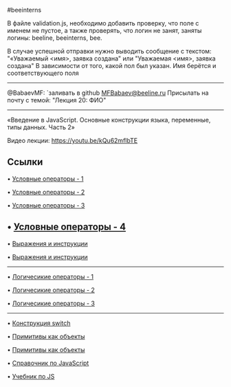 #beeinterns

В файле validation.js, необходимо добавить проверку, что поле с именем не пустое,
а также проверять, что логин не занят, заняты логины: beeline, beeinterns, bee.


В случае успешной отправки нужно выводить сообщение с текстом:
"«Уважаемый <имя>, заявка создана" или "Уважаемая <имя>, заявка создана"
В зависимости от того, какой пол был указан. Имя берётся и соответствующего поля

--------------------------------
@BabaevMF: 
`заливать в github
MFBabaev@beeline.ru
Присылать на почту с темой: "Лекция 20: ФИО"

________________________________



«Введение в JavaScript. Основные конструкции языка, переменные, типы данных. Часть 2»

Видео лекции:
https://youtu.be/kQu62mflbTE


## Ссылки
• [Условные операторы - 1](https://learn.javascript.ru/logical-ops)

• [Условные операторы - 2](https://ru.hexlet.io/courses/introduction_to_programming/lessons/boolean/theory_unit)

• [Условные операторы - 3](https://developer.mozilla.org/ru/docs/Web/JavaScript/Reference/Statements/if...else) 

• [Условные операторы - 4](https://developer.mozilla.org/ru/docs/Web/JavaScript/Reference/Operators)
-------------------

• [Выражения и инструкции](https://ru.hexlet.io/courses/introduction_to_programming/lessons/expressions/theory_unit) 

• [Выражения и инструкции](https://medium.com/launch-school/javascript-expressions-and-statements-4d32ac9c0e74)

-------------------

• [Логичесикие операторы - 1](https://learn.javascript.ru/logical-operators)

• [Логичесикие операторы - 2](https://developer.mozilla.org/ru/docs/Web/JavaScript/Reference/Operators)

• [Логичесикие операторы - 3](https://mariusschulz.com/blog/the-and-and-or-operators-in-javascript)

-------------------

• [Конструкция switch](https://learn.javascript.ru/switch)

• [Примитивы как объекты](https://learn.javascript.ru/primitives-methods)

• [Примитивы как объекты](https://javascriptweblog.wordpress.com/2010/09/27/the-secret-life-of-javascript-primitives/)


• [Справочник по JavaScript](https://developer.mozilla.org/ru/docs/Web/JavaScript)  

• [Учебник по JS](https://learn.javascript.ru/)






